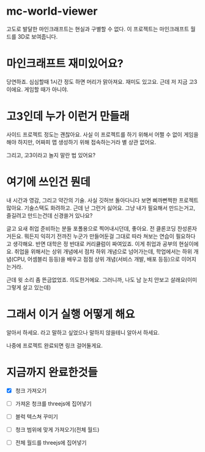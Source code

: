 # mc-world-viewer
고도로 발달한 마인크래프트는 현실과 구별할 수 없다. 이 프로젝트는 마인크래프트 월드를 3D로 보여줍니다.


# 마인크래프트 재미있어요?

당연하죠. 심심할때 1시간 정도 하면 머리가 맑아져요. 재미도 있고요. 근데 저 지금 고3이에요. 게임할 때가 아니야.

# 고3인데 누가 이런거 만들래

사이드 프로젝트 정도는 괜찮아요. 사실 이 프로젝트를 하기 위해서 어쩔 수 없이 게임을 해야 하지만, 어짜피 맵 생성하기 위해 접속하는거라 별 상관 없어요. 

그리고, 고3이라고 놀지 말란 법 있어요?

# 여기에 쓰인건 뭔데

내 시간과 영감, 그리고 약간의 기술. 사실 깃허브 돌아다니다 보면 삐까뻔쩍한 프로젝트 많아요. 기술스택도 화려하고. 근데 난 그런거 싫어요. 그냥 내가 필요해서 만드는거고, 즐길려고 만드는건데 신경쓸거 있나요?

글고 요새 취업 준비하는 분들 포폴용으로 찍어내시던데, 좋아요. 전 클론코딩 찬성론자거든요. 뭐든지 익히기 전까진 누군가 만들어둔걸 그대로 따라 쳐보는 연습이 필요하다고 생각해요. 반면 대학은 정 반대로 커리큘럼이 짜여있죠. 이게 취업과 공부의 현실이에요. 취업을 위해서는 상위 개념에서 점차 하위 개념으로 넘어가는데, 학업에서는 하위 개념(CPU, 어셈블리 등등)을 배우고 점점 상위 개념(서비스 개발, 배포 등등)으로 이어지는거라. 

근데 윗 소리 좀 뜬금없었죠. 의도한거에요. 그러니까, 나도 남 눈치 안보고 살래요(이미 그렇게 살고 있는데)

# 그래서 이거 실행 어떻게 해요

알아서 하세요. 라고 말하고 싶었으나 말하지 않을테니 알아서 하세요.

나중에 프로젝트 완료되면 링크 걸어둘게요.


# 지금까지 완료한것들

* [x] 청크 가져오기
* [ ] 가져온 청크를 threejs에 집어넣기
* [ ] 블럭 텍스쳐 꾸미기
* [ ] 청크 범위에 맞게 가져오기(전체 월드)
* [ ] 전체 월드를 threejs에 집어넣기




